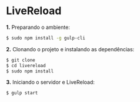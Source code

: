 # LiveReload

**1.** Preparando o ambiente:

```sh
$ sudo npm install -g gulp-cli
```

**2.** Clonando o projeto e instalando as dependências:

```sh
$ git clone
$ cd livereload
$ sudo npm install
```
**3.** Iniciando o servidor e LiveReload:

```sh
$ gulp start
```